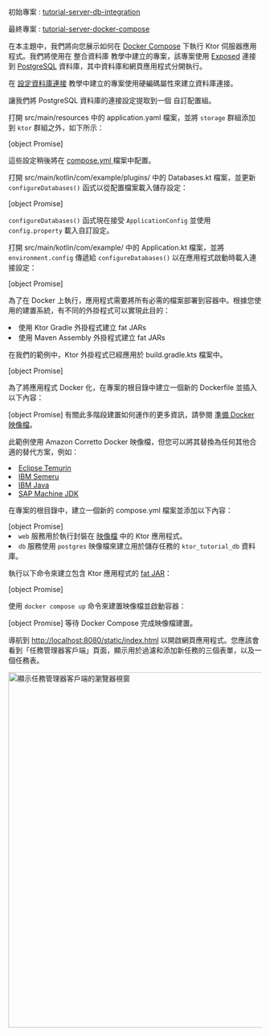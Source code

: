 <topic xmlns:xsi="http://www.w3.org/2001/XMLSchema-instance"
       xsi:noNamespaceSchemaLocation="https://resources.jetbrains.com/writerside/1.0/topic.v2.xsd"
       id="docker-compose" title="Docker Compose">
<show-structure for="chapter" depth="2"/>
<tldr>
    <p>
        <control>初始專案</control>
        : <a
            href="https://github.com/ktorio/ktor-documentation/tree/%ktor_version%/codeSnippets/snippets/tutorial-server-db-integration">tutorial-server-db-integration</a>
    </p>
    <p>
        <control>最終專案</control>
        : <a
            href="https://github.com/ktorio/ktor-documentation/tree/%ktor_version%/codeSnippets/snippets/tutorial-server-docker-compose">tutorial-server-docker-compose</a>
    </p>
</tldr>
<p>在本主題中，我們將向您展示如何在 <a href="https://docs.docker.com/compose/">Docker Compose</a> 下執行 Ktor 伺服器應用程式。我們將使用在
    <Links href="/ktor/server-integrate-database" summary="學習如何使用 Exposed SQL 函式庫將 Ktor 服務連接到資料庫儲存庫的過程。">整合資料庫</Links> 教學中建立的專案，該專案使用
    <a href="https://github.com/JetBrains/Exposed">Exposed</a> 連接到 <a href="https://www.postgresql.org/docs/">PostgreSQL</a> 資料庫，其中資料庫和網頁應用程式分開執行。</p>
<chapter title="準備應用程式" id="prepare-app">
    <chapter title="提取資料庫設定" id="extract-db-settings">
        <p>
            在 <a href="server-integrate-database.topic#config-db-connection">設定資料庫連接</a> 教學中建立的專案使用硬編碼屬性來建立資料庫連接。</p>
        <p>
            讓我們將 PostgreSQL 資料庫的連接設定提取到一個 <Links href="/ktor/server-configuration-file" summary="學習如何在配置檔案中配置各種伺服器參數。">自訂配置組</Links>。
        </p>
        <procedure>
            <step>
                <p>打開 <Path>src/main/resources</Path> 中的 <Path>application.yaml</Path> 檔案，並將 <code>storage</code> 群組添加到 <code>ktor</code> 群組之外，如下所示：
                </p>
                [object Promise]
                <p>這些設定稍後將在 <a href="#configure-docker">
                    <Path>compose.yml</Path>
                </a> 檔案中配置。
                </p>
            </step>
            <step>
                <p>
                    打開 <Path>src/main/kotlin/com/example/plugins/</Path> 中的 <Path>Databases.kt</Path> 檔案，並更新 <code>configureDatabases()</code> 函式以從配置檔案載入儲存設定：
                </p>
                [object Promise]
                <p>
                    <code>configureDatabases()</code> 函式現在接受 <code>ApplicationConfig</code> 並使用 <code>config.property</code> 載入自訂設定。
                </p>
            </step>
            <step>
                <p>
                    打開 <Path>src/main/kotlin/com/example/</Path> 中的 <Path>Application.kt</Path> 檔案，並將 <code>environment.config</code> 傳遞給 <code>configureDatabases()</code> 以在應用程式啟動時載入連接設定：
                </p>
                [object Promise]
            </step>
        </procedure>
    </chapter>
    <chapter title="配置 Ktor 外掛程式" id="configure-ktor-plugin">
        <p>為了在 Docker 上執行，應用程式需要將所有必需的檔案部署到容器中。根據您使用的建置系統，有不同的外掛程式可以實現此目的：</p>
        <list>
            <li><Links href="/ktor/server-fatjar" summary="學習如何使用 Ktor Gradle 外掛程式建立並執行可執行的 fat JAR。">使用 Ktor Gradle 外掛程式建立 fat JARs</Links></li>
            <li><Links href="/ktor/maven-assembly-plugin" summary="範例專案：tutorial-server-get-started-maven">使用 Maven Assembly 外掛程式建立 fat JARs</Links></li>
        </list>
        <p>在我們的範例中，Ktor 外掛程式已經應用於 <Path>build.gradle.kts</Path> 檔案中。
        </p>
        [object Promise]
    </chapter>
</chapter>
<chapter title="配置 Docker" id="configure-docker">
    <chapter title="準備 Docker 映像檔" id="prepare-docker-image">
        <p>
            為了將應用程式 Docker 化，在專案的根目錄中建立一個新的 <Path>Dockerfile</Path> 並插入以下內容：
        </p>
        [object Promise]
        <tip>
            有關此多階段建置如何運作的更多資訊，請參閱 <a href="docker.md#prepare-docker">準備 Docker 映像檔</a>。
        </tip>
        <tip id="jdk_image_replacement_tip">
  <p>
   此範例使用 Amazon Corretto Docker 映像檔，但您可以將其替換為任何其他合適的替代方案，例如：
  </p>
  <list>
<li><a href="https://hub.docker.com/_/eclipse-temurin">Eclipse Temurin</a></li>
<li><a href="https://hub.docker.com/_/ibm-semeru-runtimes">IBM Semeru</a></li>
<li><a href="https://hub.docker.com/_/ibmjava">IBM Java</a></li>
<li><a href="https://hub.docker.com/_/sapmachine">SAP Machine JDK</a></li>
  </list>
</tip>
    </chapter>
    <chapter title="配置 Docker Compose" id="configure-docker-compose">
        <p>在專案的根目錄中，建立一個新的 <Path>compose.yml</Path> 檔案並添加以下內容：
        </p>
        [object Promise]
        <list>
            <li><code>web</code> 服務用於執行封裝在 <a href="#prepare-docker-image">映像檔</a> 中的 Ktor 應用程式。
            </li>
            <li><code>db</code> 服務使用 <code>postgres</code> 映像檔來建立用於儲存任務的 <code>ktor_tutorial_db</code> 資料庫。
            </li>
        </list>
    </chapter>
</chapter>
<chapter title="建置並執行服務" id="build-run">
    <procedure>
        <step>
            <p>
                執行以下命令來建立包含 Ktor 應用程式的 <a href="#configure-ktor-plugin">fat JAR</a>：
            </p>
            [object Promise]
        </step>
        <step>
            <p>
                使用 <code>docker compose up</code> 命令來建置映像檔並啟動容器：
            </p>
            [object Promise]
        </step>
        <step>
            等待 Docker Compose 完成映像檔建置。
        </step>
        <step>
            <p>
                導航到 <a href="http://localhost:8080/static/index.html">http://localhost:8080/static/index.html</a> 以開啟網頁應用程式。您應該會看到「任務管理器客戶端」頁面，顯示用於過濾和添加新任務的三個表單，以及一個任務表。
            </p>
            <img src="tutorial_server_db_integration_manual_test.gif"
                 alt="顯示任務管理器客戶端的瀏覽器視窗"
                 border-effect="rounded"
                 width="706"/>
        </step>
    </procedure>
</chapter>